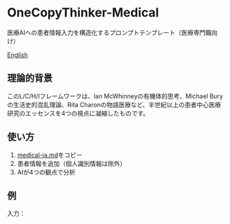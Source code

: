 # OneCopyThinker-Medical

医療AIへの患者情報入力を構造化するプロンプトテンプレート（医療専門職向け）

[English](README.en.md)

## 理論的背景

このL/C/H/Iフレームワークは、Ian McWhinneyの有機体的思考、Michael Buryの生活史的混乱理論、Rita Charonの物語医療など、半世紀以上の患者中心医療研究のエッセンスを4つの視点に凝縮したものです。

## 使い方

1. [medical-ja.md](medical-ja.md)をコピー
2. 患者情報を追加（個人識別情報は除外）
3. AIが4つの観点で分析

## 例

入力：
